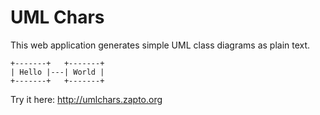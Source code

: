 # UML Chars

This web application generates simple UML class diagrams as plain text.

```
+-------+   +-------+
| Hello |---| World |
+-------+   +-------+
```
Try it here: http://umlchars.zapto.org